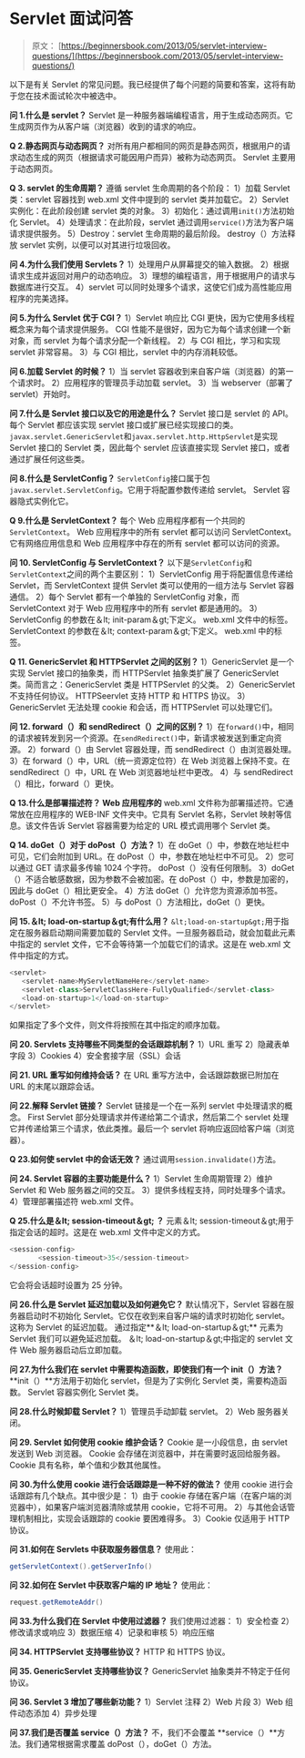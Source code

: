 # Servlet 面试问答

> 原文： [https://beginnersbook.com/2013/05/servlet-interview-questions/](https://beginnersbook.com/2013/05/servlet-interview-questions/)

以下是有关 Servlet 的常见问题。我已经提供了每个问题的简要和答案，这将有助于您在技术面试轮次中被选中。

**问 1.什么是 servlet？**
Servlet 是一种服务器端编程语言，用于生成动态网页。它生成网页作为从客户端（浏览器）收到的请求的响应。

**Q 2.静态网页与动态网页？**
对所有用户都相同的网页是静态网页，根据用户的请求动态生成的网页（根据请求可能因用户而异）被称为动态网页。 Servlet 主要用于动态网页。

**Q 3\. servlet 的生命周期？**
遵循 servlet 生命周期的各个阶段：
1）加载 Servlet 类：servlet 容器找到 web.xml 文件中提到的 servlet 类并加载它。
2）Servlet 实例化：在此阶段创建 servlet 类的对象。
3）初始化：通过调用`init()`方法初始化 Servlet。
4）处理请求：在此阶段，servlet 通过调用`service()`方法为客户端请求提供服务。
5）Destroy：servlet 生命周期的最后阶段。 destroy（）方法释放 servlet 实例，以便可以对其进行垃圾回收。

**问 4.为什么我们使用 Servlets？**
1）处理用户从屏幕提交的输入数据。
2）根据请求生成并返回对用户的动态响应。
3）理想的编程语言，用于根据用户的请求与数据库进行交互。
4）servlet 可以同时处理多个请求，这使它们成为高性能应用程序的完美选择。

**问 5.为什么 Servlet 优于 CGI？**
1）Servlet 响应比 CGI 更快，因为它使用多线程概念来为每个请求提供服务。 CGI 性能不是很好，因为它为每个请求创建一个新对象，而 servlet 为每个请求分配一个新线程。
2）与 CGI 相比，学习和实现 servlet 非常容易。
3）与 CGI 相比，servlet 中的内存消耗较低。

**问 6.加载 Servlet 的时候？**
1）当 servlet 容器收到来自客户端（浏览器）的第一个请求时。
2）应用程序的管理员手动加载 servlet。
3）当 webserver（部署了 servlet）开始时。

**问 7.什么是 Servlet 接口以及它的用途是什么？**
Servlet 接口是 servlet 的 API。每个 Servlet 都应该实现 servlet 接口或扩展已经实现接口的类。 `javax.servlet.GenericServlet`和`javax.servlet.http.HttpServlet`是实现 Servlet 接口的 Servlet 类，因此每个 servlet 应该直接实现 Servlet 接口，或者通过扩展任何这些类。

**问 8.什么是 ServletConfig？**
`ServletConfig`接口属于包`javax.servlet.ServletConfig`。它用于将配置参数传递给 servlet。 Servlet 容器隐式实例化它。

**Q 9.什么是 ServletContext？**
每个 Web 应用程序都有一个共同的`ServletContext`。 Web 应用程序中的所有 servlet 都可以访问 ServletContext。它有网络应用信息和 Web 应用程序中存在的所有 servlet 都可以访问的资源。

**问 10\. ServletConfig 与 ServletContext？**
以下是`ServletConfig`和`ServletContext`之间的两个主要区别：
1）ServletConfig 用于将配置信息传递给 Servlet，而 ServletContext 提供 Servlet 类可以使用的一组方法与 Servlet 容器通信。
2）每个 Servlet 都有一个单独的 ServletConfig 对象，而 ServletContext 对于 Web 应用程序中的所有 servlet 都是通用的。
3）ServletConfig 的参数在＆lt; init-param＆gt;下定义。 web.xml 文件中的标签。 ServletContext 的参数在＆lt; context-param＆gt;下定义。 web.xml 中的标签。

**Q 11\. GenericServlet 和 HTTPServlet 之间的区别？**
1）GenericServlet 是一个实现 Servlet 接口的抽象类，而 HTTPServlet 抽象类扩展了 GenericServlet 类。简而言之：GenericServlet 类是 HTTPServlet 的父类。
2）GenericServlet 不支持任何协议。 HTTPSeervlet 支持 HTTP 和 HTTPS 协议。
3）GenericServlet 无法处理 cookie 和会话，而 HTTPServlet 可以处理它们。

**问 12\. forward（）和 sendRedirect（）之间的区别？**
1）在`forward()`中，相同的请求被转发到另一个资源。在`sendRedirect()`中，新请求被发送到重定向资源。
2）forward（）由 Servlet 容器处理，而 sendRedirect（）由浏览器处理。
3）在 forward（）中，URL（统一资源定位符）在 Web 浏览器上保持不变。在 sendRedirect（）中，URL 在 Web 浏览器地址栏中更改。
4）与 sendRedirect（）相比，forward（）更快。

**Q 13.什么是部署描述符？ Web 应用程序的**
web.xml 文件称为部署描述符。它通常放在应用程序的 WEB-INF 文件夹中。它具有 Servlet 名称，Servlet 映射等信息。该文件告诉 Servlet 容器需要为给定的 URL 模式调用哪个 Servlet 类。

**Q 14\. doGet（）对于 doPost（）方法？**
1）在 doGet（）中，参数在地址栏中可见，它们会附加到 URL。在 doPost（）中，参数在地址栏中不可见。
2）您可以通过 GET 请求最多传输 1024 个字符。 doPost（）没有任何限制。
3）doGet（）不适合敏感数据，因为参数不会被加密。在 doPost（）中，参数是加密的，因此与 doGet（）相比更安全。
4）方法 doGet（）允许您为资源添加书签。 doPost（）不允许书签。
5）与 doPost（）方法相比，doGet（）更快。

**问 15.＆lt; load-on-startup＆gt;有什么用？**
`&lt;load-on-startup&gt;`用于指定在服务器启动期间需要加载的 Servlet 文件。一旦服务器启动，就会加载此元素中指定的 servlet 文件，它不会等待第一个加载它们的请求。这是在 web.xml 文件中指定的方式。

```java
<servlet>
   <servlet-name>MyServletNameHere</servlet-name>
   <servlet-class>ServletClassHere-FullyQualified</servlet-class>
   <load-on-startup>1</load-on-startup>
</servlet>
```

如果指定了多个文件，则文件将按照在其中指定的顺序加载。

**问 20\. Servlets 支持哪些不同类型的会话跟踪机制？**
1）URL 重写
2）隐藏表单字段
3）Cookies
4）安全套接字层（SSL）会话

**问 21\. URL 重写如何维持会话？**
在 URL 重写方法中，会话跟踪数据已附加在 URL 的末尾以跟踪会话。

**问 22.解释 Servlet 链接？**
Servlet 链接是一个在一系列 servlet 中处理请求的概念。 First Servlet 部分处理请求并传递给第二个请求，然后第二个 servlet 处理它并传递给第三个请求，依此类推。最后一个 servlet 将响应返回给客户端（浏览器）。

**Q 23.如何使 servlet 中的会话无效？**
通过调用`session.invalidate()`方法。

**问 24\. Servlet 容器的主要功能是什么？**
1）Servlet 生命周期管理
2）维护 Servlet 和 Web 服务器之间的交互。
3）提供多线程支持，同时处理多个请求。
4）管理部署描述符 web.xml 文件。

**Q 25.什么是＆lt; session-timeout＆gt; ？**
元素＆lt; session-timeout＆gt;用于指定会话的超时。这是在 web.xml 文件中定义的方式。

```java
<session-config>
       <session-timeout>35</session-timeout>
</session-config>
```

它会将会话超时设置为 25 分钟。

**问 26.什么是 Servlet 延迟加载以及如何避免它？**
默认情况下，Servlet 容器在服务器启动时不初始化 Servlet。它仅在收到来自客户端的请求时初始化 servlet。这称为 Servlet 的延迟加载。
通过指定**＆lt; load-on-startup＆gt;** 元素为 Servlet 我们可以避免延迟加载。 ＆lt; load-on-startup＆gt;中指定的 servlet 文件 Web 服务器启动后立即加载。

**问 27.为什么我们在 servlet 中需要构造函数，即使我们有一个 init（）方法？**
**init（）**方法用于初始化 servlet，但是为了实例化 Servlet 类，需要构造函数。 Servlet 容器实例化 Servlet 类。

**问 28.什么时候卸载 Servlet？**
1）管理员手动卸载 servlet。
2）Web 服务器关闭。

**问 29\. Servlet 如何使用 cookie 维护会话？**
Cookie 是一小段信息，由 servlet 发送到 Web 浏览器。 Cookie 会存储在浏览器中，并在需要时返回给服务器。 Cookie 具有名称，单个值和少数其他属性。

**问 30.为什么使用 cookie 进行会话跟踪是一种不好的做法？**
使用 cookie 进行会话跟踪有几个缺点。其中很少是：
1）由于 cookie 存储在客户端（在客户端的浏览器中），如果客户端浏览器清除或禁用 cookie，它将不可用。
2）与其他会话管理机制相比，实现会话跟踪的 cookie 要困难得多。
3）Cookie 仅适用于 HTTP 协议。

**问 31.如何在 Servlets 中获取服务器信息？**
使用此：

```java
getServletContext().getServerInfo()
```

**问 32.如何在 Servlet 中获取客户端的 IP 地址？**
使用此：

```java
request.getRemoteAddr()
```

**问 33.为什么我们在 Servlet 中使用过滤器？**
我们使用过滤器：
1）安全检查
2）修改请求或响应
3）数据压缩
4）记录和审核
5）响应压缩

**问 34\. HTTPServlet 支持哪些协议？**
HTTP 和 HTTPS 协议。

**问 35\. GenericServlet 支持哪些协议？**
GenericServlet 抽象类并不特定于任何协议。

**问 36\. Servlet 3 增加了哪些新功能？**
1）Servlet 注释
2）Web 片段
3）Web 组件动态添加
4）异步处理

**问 37.我们是否覆盖 service（）方法？**
不，我们不会覆盖 **service（）**方法。我们通常根据需求覆盖 doPost（），doGet（）方法。